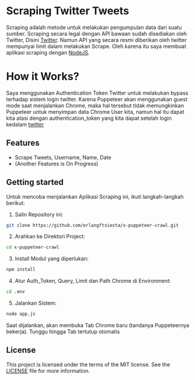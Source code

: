# Scraping Twitter Tweets

Scraping adalah metode untuk melakukan pengumpulan data dari suatu sumber. Scraping secara legal dengan API bawaan sudah disediakan oleh Twitter, Disini [Twitter](https://developer.twitter.com/en/docs/twitter-api). Namun API yang secara resmi diberikan oleh twitter mempunyai limit dalam melakukan Scrape. Oleh karena itu saya membuat aplikasi scraping dengan [NodeJS](https://nodejs.org/).

# How it Works?

Saya menggunakan Authentication Token Twitter untuk melakukan bypass terhadap sistem login twitter. Karena Puppeteer akan menggunakan guest mode saat menjalankan Chrome, maka hal tersebut tidak memungkinkan Puppeteer untuk menyimpan data Chrome User kita, namun hal itu dapat kita atasi dengan authentication_token yang kita dapat setelah login kedalam [twitter](https://twitter.com/)

## Features

- Scrape Tweets, Username, Name, Date
- (Another Features is On Progress)

## Getting started

Untuk mencoba menjalankan Aplikasi Scraping ini, ikuti langkah-langkah berikut:

1. Salin Repository ini:
```sh
git clone https://github.com/erlangftsiesta/x-puppeteer-crawl.git
```

2. Arahkan ke Direktori Project:
```sh
cd x-puppeteer-crawl
```

3. Install Modul yang diperlukan:
```sh
npm install
```

4. Atur Auth_Token, Query, Limit dan Path Chrome di Environment:
```sh
cd .env
```

5. Jalankan Sistem:
```sh
node app.js
```

Saat dijalankan, akan membuka Tab Chrome baru (tandanya Puppeteernya bekerja). Tunggu hingga Tab tertutup otomatis

## License

This project is licensed under the terms of the MIT license. See the [LICENSE](LICENSE) file for more information.
